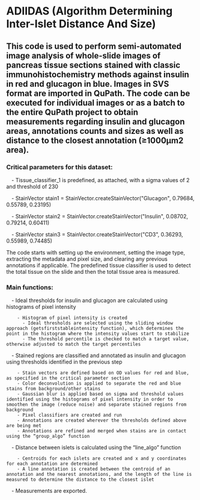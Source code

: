 # ADIIDAS (Algorithm Determining Inter-Islet Distance And Size)

## This code is used to perform semi-automated image analysis of whole-slide images of pancreas tissue sections stained with classic immunohistochemistry methods against insulin in red and glucagon in blue. Images in SVS format are imported in QuPath. The code can be executed for individual images or as a batch to the entire QuPath project to obtain measurements regarding insulin and glucagon areas, annotations counts and sizes as well as distance to the closest annotation (≥1000µm2 area).

### Critical parameters for this dataset:

&emsp;- Tissue_classifier_1 is predefined, as attached, with a sigma values of 2 and threshold of 230

&emsp;- StainVector stain1 = StainVector.createStainVector("Glucagon", 0.79684, 0.55789, 0.23195)

&emsp;- StainVector stain2 = StainVector.createStainVector("Insulin", 0.08702, 0.79214, 0.60411)

&emsp;- StainVector stain3 = StainVector.createStainVector("CD3", 0.36293, 0.55989, 0.74485)


The code starts with setting up the environment, setting the image type, extracting the metadata and pixel size, and clearing any previous annotations if applicable. The predefined tissue classifier is used to detect the total tissue on the slide and then the total tissue area is measured.

### Main functions:

&emsp;- Ideal thresholds for insulin and glucagon are calculated using histograms of pixel intensity

        - Histogram of pixel intensity is created
          - Ideal thresholds are selected using the sliding window approach (getsfirststableintensity function), which determines the point in the histogram where the intensity values start to stabilize
          - The threshold percentile is checked to match a target value, otherwise adjusted to match the target percentiles

&emsp;- Stained regions are classified and annotated as insulin and glucagon using thresholds identified in the previous step

        - Stain vectors are defined based on OD values for red and blue, as specified in the critical parameter section
        - Color deconvolution is applied to separate the red and blue stains from background/other stains
        - Gaussian blur is applied based on sigma and threshold values identified using the histograms of pixel intensity in order to smoothen the image (reduce noise) and separate stained regions from background
        - Pixel classifiers are created and run
        - Annotations are created wherever the thresholds defined above are being met
        - Annotations are refined and merged when stains are in contact using the “group_algo” function

&emsp;- Distance between islets is calculated using the “line_algo” function

        - Centroids for each islets are created and x and y coordinates for each annotation are determined
        - A line annotation is created between the centroid of an annotation and the nearest annotations, and the length of the line is measured to determine the distance to the closest islet

&emsp;- Measurements are exported.
